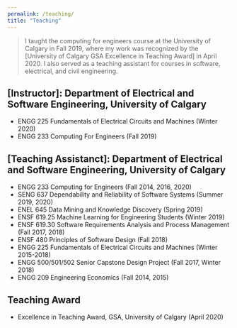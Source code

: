 ```yaml
---
permalink: /teaching/
title: "Teaching"
---
```


>I taught the computing for engineers course at the University of Calgary in Fall 2019, where my work was recognized by the [University of Calgary GSA Excellence in Teaching Award] in April 2020. I also served as a teaching assistant for courses in software, electrical, and civil engineering.
>
>





## [Instructor]: Department of Electrical and Software Engineering, University of Calgary
- ENGG 225 Fundamentals of Electrical Circuits and Machines (Winter 2020)
- ENGG 233 Computing For Engineers (Fall 2019)



## [Teaching Assistanct]: Department of Electrical and Software Engineering, University of Calgary
- ENGG 233 Computing for Engineers (Fall 2014, 2016, 2020)
- SENG 637 Dependability and Reliability of Software Systems (Summer 2019, 2020)
- ENEL 645 Data Mining and Knowledge Discovery  (Spring 2019)
- ENSF 619.25 Machine Learning for Engineering Students (Winter 2019)
- ENSF 619.30 Software Requirements Analysis and Process Management (Fall 2017, 2018)
- ENSF 480 Principles of Software Design (Fall 2018)
- ENGG 225 Fundamentals of Electrical Circuits and Machines (Winter 2015-2018)
- ENGG 500/501/502 Senior Capstone Design Project (Fall 2017, Winter 2018)
- ENGG 209 Engineering Economics (Fall 2014, 2015)


## Teaching Award
* Excellence in Teaching Award, GSA, University of Calgary (April 2020)

